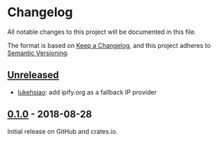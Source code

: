# Changelog
All notable changes to this project will be documented in this file.

The format is based on [Keep a Changelog](https://keepachangelog.com/en/1.0.0/),
and this project adheres to [Semantic Versioning](https://semver.org/spec/v2.0.0.html).

## [Unreleased]
- [lukehsiao][lh]: add ipify.org as a fallback IP provider

## [0.1.0] - 2018-08-28
Initial release on GitHub and crates.io.


[lh]: https://github.com/lukehsiao

[Unreleased]: https://github.com/lukehsiao/netlify-ddns-rs/compare/v0.1.0...master
[0.1.0]: https://github.com/lukehsiao/netlify-ddns-rs/releases/tag/v0.1.0
